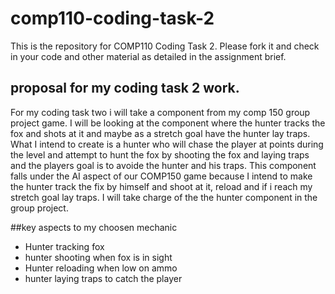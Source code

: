 # comp110-coding-task-2

This is the repository for COMP110 Coding Task 2.
Please fork it and check in your code and other material as detailed in the assignment brief.

## proposal for my coding task 2 work.

For my coding task two i will take a component from my comp 150 group project game. I will be looking at the component where the hunter tracks the fox and shots at it and maybe as a stretch goal have the hunter lay traps. What I intend to create is a hunter who will chase the player at points during the level and attempt to hunt the fox by shooting the fox and laying traps and the players goal is to avoide the hunter and his traps. This component falls under the AI aspect of our COMP150 game because I intend to make the hunter track the fix by himself and shoot at it, reload and if i reach my stretch goal lay traps. I will take charge of the the hunter component in the group project.

##key aspects to my choosen mechanic
- Hunter tracking fox
- hunter shooting when fox is in sight
- Hunter reloading when low on ammo
- hunter laying traps to catch the player
